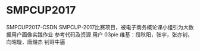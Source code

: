 # SMPCUP2017

SMPCUP2017-CSDN
SMPCUP-2017比赛项目，被电子商务概论课小组引为大数据用户画像实践作业
参考代码及资源 用户 03pie
维基：段秋阳，张宇，张亦钊，向昭璇，唐煜杰
钊哥牛逼
